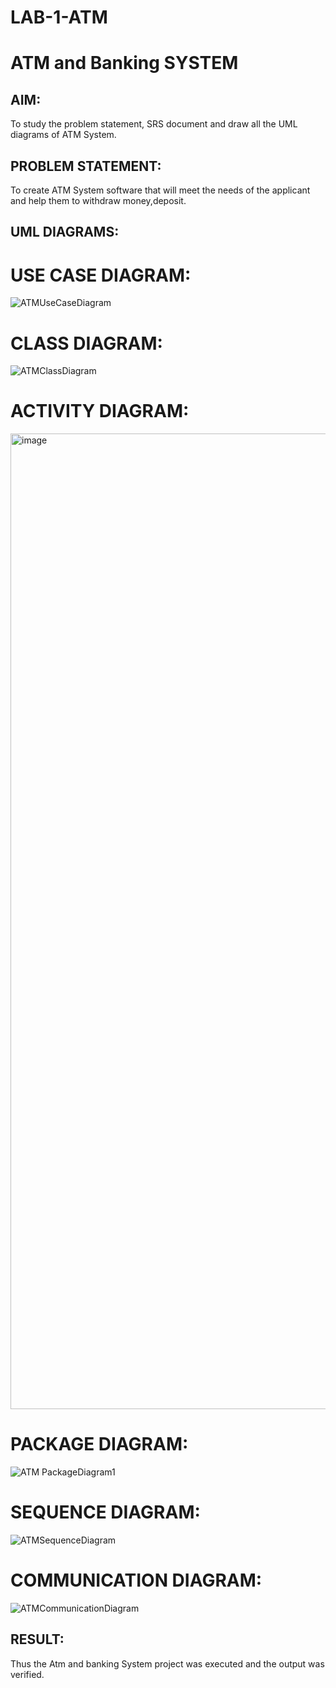 # LAB-1-ATM
# ATM and Banking SYSTEM
## AIM: 
To study the problem statement, SRS document and draw all the UML diagrams of ATM
System.
## PROBLEM STATEMENT:
To create ATM System software that will meet the needs of the applicant and help them
to withdraw money,deposit.
## UML DIAGRAMS:
# USE CASE DIAGRAM:
![ATMUseCaseDiagram](https://github.com/user-attachments/assets/3a281cc7-f8d4-4031-aeaf-0d148b4386fa)

# CLASS DIAGRAM:
![ATMClassDiagram](https://github.com/user-attachments/assets/e519bccd-14f1-42e9-aba4-e0c546150f5f)

# ACTIVITY DIAGRAM:
<img width="1105" height="1561" alt="image" src="https://github.com/user-attachments/assets/c85ef0e0-12a6-4c27-bfcd-bfcc9239e2c2" />

# PACKAGE DIAGRAM:
![ATM PackageDiagram1](https://github.com/user-attachments/assets/ac513ec6-d1c4-457c-9814-8919aeff18b6)

# SEQUENCE DIAGRAM:
![ATMSequenceDiagram](https://github.com/user-attachments/assets/fecf89f7-a73d-4b47-9d56-8ae2e7e97ea4)

# COMMUNICATION DIAGRAM:
![ATMCommunicationDiagram](https://github.com/user-attachments/assets/23c1f0af-f850-4095-825b-3b573eda77a9)

## RESULT: 
Thus the Atm and banking System project was executed and the output was verified.
